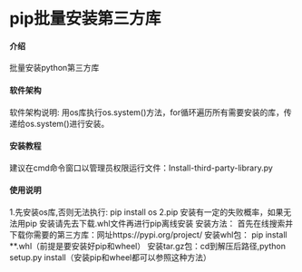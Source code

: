 # pip批量安装第三方库

#### 介绍
批量安装python第三方库

#### 软件架构
软件架构说明:
用os库执行os.system()方法，for循环遍历所有需要安装的库，传递给os.system()进行安装。
#### 安装教程

建议在cmd命令窗口以管理员权限运行文件：Install-third-party-library.py

#### 使用说明
1.先安装os库,否则无法执行:
    pip install os
2.pip 安装有一定的失败概率，如果无法用pip 安装请先去下载.whl文件再进行pip离线安装
安装方法：
首先在线搜索并下载你需要的第三方库：网址https://pypi.org/project/
安装whl包： pip install  **.whl（前提是要安装好pip和wheel）
安装tar.gz包：cd到解压后路径,python setup.py install（安装pip和wheel都可以参照这种方法）
